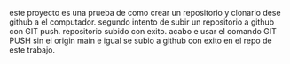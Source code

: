 este proyecto es una prueba de como crear un repositorio y clonarlo dese github a el computador.
segundo intento de subir un repositorio a github con GIT push.
repositorio subido con exito.
acabo e usar el comando GIT PUSH sin el origin main e igual se subio a github con exito en el repo de este trabajo.

